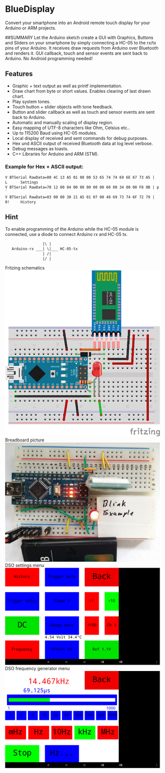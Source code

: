 # BlueDisplay
Convert your smartphone into an Android remote touch display for your Arduino or ARM projects.

##SUMMARY
Let the Arduino sketch create a GUI with Graphics, Buttons and Sliders on your smartphone by simply connecting a HC-05 to the rx/tx pins of your Arduino.
It receives draw requests from Arduino over Bluetooth and renders it.
GUI callback, touch and sensor events are sent back to Arduino.
No Android programming needed!

## Features
- Graphic + text output as well as printf implementation.
- Draw chart from byte or short values. Enables clearing of last drawn chart.
- Play system tones.
- Touch button + slider objects with tone feedback.
- Button and slider callback as well as touch and sensor events are sent back to Arduino.
- Automatic and manually scaling of display region.
- Easy mapping of UTF-8 characters like Ohm, Celsius etc..
- Up to 115200 Baud using HC-05 modules.
- Local display of received and sent commands for debug purposes.
- Hex und ASCII output of received Bluetooth data at log level verbose.
- Debug messages as toasts.
- C++ Libraries for Arduino and ARM (STM).

### Example for Hex + ASCII output:
```
V BTSerial RawData=00 4C 13 A5 01 08 00 53 65 74 74 69 6E 67 73 A5 |  L      Settings 
V BTSerial RawData=70 12 00 04 00 00 00 00 00 60 00 34 00 00 F8 0B | p             ` 
V BTSerial RawData=03 00 00 30 21 A5 01 07 00 48 69 73 74 6F 72 79 |   0!     History
```

## Hint
To enable programming of the Arduino while the HC-05 module is connected, use a diode to connect Arduino rx and HC-05 tx.
```
                 |\ |
   Arduino-rx ___| \|___ HC-05-tx
                 | /|
                 |/ |
```

Fritzing schematics
![Fritzing schematics](https://github.com/ArminJo/android-blue-display/blob/gh-pages/schematics/BlueDisplayBlink_Steckplatine.png)
Breadboard picture
![Breadboard picture](https://github.com/ArminJo/android-blue-display/blob/gh-pages/pictures/Blink1.jpg)
DSO settings menu
![DSO settings menu](https://github.com/ArminJo/android-blue-display/blob/gh-pages/screenshots/DSOSettings.png)
DSO frequency generator menu
![Frequency generator menu](https://github.com/ArminJo/android-blue-display/blob/gh-pages/screenshots/Frequency.png)
